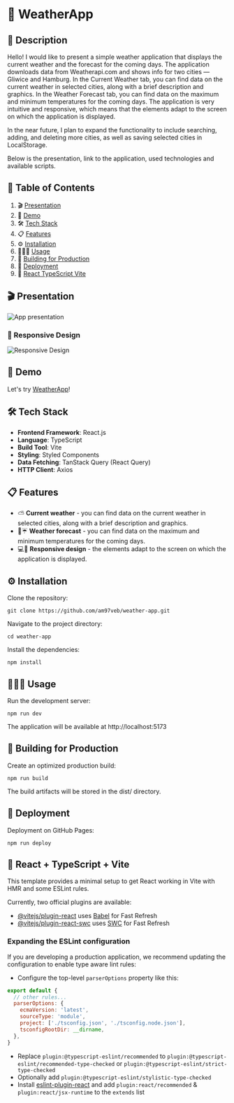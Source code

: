 # 🧾 WeatherApp

## 📖 Description

Hello!
I would like to present a simple weather application that displays the current weather and the forecast for the coming days.
The application downloads data from Weatherapi.com and shows info for two cities — Gliwice and Hamburg.
In the Current Weather tab, you can find data on the current weather in selected cities, along with a brief description and graphics.
In the Weather Forecast tab, you can find data on the maximum and minimum temperatures for the coming days.
The application is very intuitive and responsive, which means that the elements adapt to the screen on which the application is displayed.

In the near future, I plan to expand the functionality to include searching, adding, and deleting more cities, as well as saving selected cities in LocalStorage.

Below is the presentation, link to the application, used technologies and available scripts.

## 📌 Table of Contents

1. 🎬 [Presentation](#-presentation)
2. 🎥 [Demo](#-demo)
3. 🛠️ [Tech Stack](#️-tech-stack)
4. 📋 [Features](#-features)
5. ⚙ [Installation](#-installation)
6. 👨🏻‍💻 [Usage](#-usage)
7. 🧱 [Building for Production](#-building-for-production)
8. 🚀 [Deployment](#-deployment)
9. 🔧 [React TypeScript Vite](#-react--typescript--vite)

## 🎬 Presentation

![App presentation](./README%20files/appPresentation.gif)

### 📐 Responsive Design

![Responsive Design](./README%20files/responsivePresentation.gif)

## 🎥 Demo

Let's try [WeatherApp](https://am97veb.github.io/weather-app/)!

## 🛠️ Tech Stack

- **Frontend Framework**: React.js
- **Language**: TypeScript
- **Build Tool**: Vite
- **Styling**: Styled Components
- **Data Fetching**: TanStack Query (React Query)
- **HTTP Client**: Axios

## 📋 Features

- ⛅ **Current weather** - you can find data on the current weather in selected cities, along with a brief description and graphics.
- 📅☔ **Weather forecast** - you can find data on the maximum and minimum temperatures for the coming days.
- 💻📱 **Responsive design** - the elements adapt to the screen on which the application is displayed.

## ⚙ Installation

Clone the repository:

```
git clone https://github.com/am97veb/weather-app.git
```

Navigate to the project directory:

```
cd weather-app
```

Install the dependencies:

```
npm install
```

## 👨🏻‍💻 Usage

Run the development server:

```
npm run dev
```

The application will be available at http://localhost:5173

## 🧱 Building for Production

Create an optimized production build:

```
npm run build
```

The build artifacts will be stored in the dist/ directory.

## 🚀 Deployment

Deployment on GitHub Pages:

```
npm run deploy
```

## 🔧 React + TypeScript + Vite

This template provides a minimal setup to get React working in Vite with HMR and some ESLint rules.

Currently, two official plugins are available:

- [@vitejs/plugin-react](https://github.com/vitejs/vite-plugin-react/blob/main/packages/plugin-react/README.md) uses [Babel](https://babeljs.io/) for Fast Refresh
- [@vitejs/plugin-react-swc](https://github.com/vitejs/vite-plugin-react-swc) uses [SWC](https://swc.rs/) for Fast Refresh

### Expanding the ESLint configuration

If you are developing a production application, we recommend updating the configuration to enable type aware lint rules:

- Configure the top-level `parserOptions` property like this:

```js
export default {
  // other rules...
  parserOptions: {
    ecmaVersion: 'latest',
    sourceType: 'module',
    project: ['./tsconfig.json', './tsconfig.node.json'],
    tsconfigRootDir: __dirname,
  },
}
```

- Replace `plugin:@typescript-eslint/recommended` to `plugin:@typescript-eslint/recommended-type-checked` or `plugin:@typescript-eslint/strict-type-checked`
- Optionally add `plugin:@typescript-eslint/stylistic-type-checked`
- Install [eslint-plugin-react](https://github.com/jsx-eslint/eslint-plugin-react) and add `plugin:react/recommended` & `plugin:react/jsx-runtime` to the `extends` list
